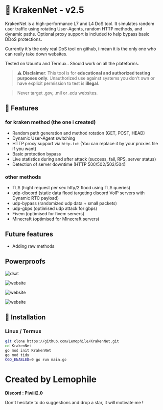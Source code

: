 # 🦑 KrakenNet - v2.5

KrakenNet is a high-performance L7 and L4 DoS tool. It simulates random user traffic using rotating User-Agents, random HTTP methods, and dynamic paths. Optional proxy support is included to help bypass basic DDoS protections.

Currently it's the only real DoS tool on github, i mean it is the only one who can really take down websites.

Tested on Ubuntu and Termux.. Should work on all the plateforms.

> ⚠️ **Disclaimer**: This tool is for **educational and authorized testing purposes only**. Unauthorized use against systems you don't own or have explicit permission to test is **illegal**.

> Never target .gov, .mil or .edu websites.

## 🚀 Features

### for kraken method (the one i created)
- Random path generation and method rotation (GET, POST, HEAD)
- Dynamic User-Agent switching
- HTTP proxy support via `http.txt` (You can replace it by your proxies file if you want)
- Basic protection bypass
- Live statistics during and after attack (success, fail, RPS, server status)
- Detection of server downtime (HTTP 500/502/503/504)

### other methods

- TLS (hight request per sec http/2 flood using TLS queries)
- udp-discord (static data flood targeting discord VoIP servers with Dynamic RTC payload)
- udp-bypass (randomized udp data + small packets)
- udp-gbps (optimised udp attack for gbps)
- Fivem (optimised for fivem servers)
- Minecraft (optimised for Minecraft servers)
  
## Future features

  - Adding raw methods
 
## Powerproofs

![dsat](Screenshots/Screenshot_2025-08-03-18-21-53-107_com.android.chrome.jpg)

![website](Screenshots/Screenshot_2025-08-03-22-03-44-904_com.android.chrome.jpg)

![website](Screenshots/Screenshot_2025-08-06-18-48-23-290_com.android.chrome.jpg)

![website](Screenshots/Screenshot_2025-08-06-20-42-47-149_com.android.chrome.jpg)

## 🔧 Installation

### Linux / Termux
```bash
git clone https://github.com/Lemophile/KrakenNet.git
cd KrakenNet
go mod init KrakenNet
go mod tidy
CGO_ENABLED=0 go run main.go
```
# Created by Lemophile
**Discord : Piwiii2.0**

Don't hesitate to do suggestions and drop a star, it will motivate me !
